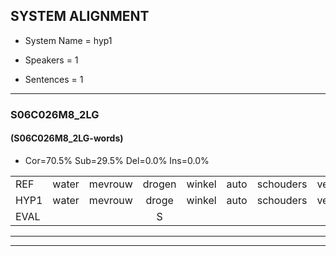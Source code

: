
## SYSTEM ALIGNMENT

- System Name = hyp1

- Speakers = 1

- Sentences = 1

---

### S06C026M8_2LG

#### (S06C026M8_2LG-words)

- Cor=70.5%	Sub=29.5%	Del=0.0%	Ins=0.0%

|  |  |  |  |  |  |  |  |  |  |  |  |  |  |  |  |  |  |  |  |  |  |  |  |  |  |  |  |  |  |  |  |  |  |  |  |  |  |  |  |  |  |  |  |  |
|:--- |:---:|:---:|:---:|:---:|:---:|:---:|:---:|:---:|:---:|:---:|:---:|:---:|:---:|:---:|:---:|:---:|:---:|:---:|:---:|:---:|:---:|:---:|:---:|:---:|:---:|:---:|:---:|:---:|:---:|:---:|:---:|:---:|:---:|:---:|:---:|:---:|:---:|:---:|:---:|:---:|:---:|:---:|:---:|:---:|
| REF | water | mevrouw | drogen | winkel | auto | schouders | verhaal | koning | moeilijk | * | speelplaats | drinken | hoofdpijn | regen | vliegtuig | stoppen | * | opnieuw | gooien | sneeuwen | moeder | liedje | potlood | fietsbel | vinger | dichtbij | meisje | * | chauffeur | muziek | waarom | scheuren | lawaai | zwemmen | vuurwerk | appel | cola | kussen | eerste | circus | * | kleuren | voetbal | vlinder |
| HYP1 | water | mevrouw | droge | winkel | auto | schouders | verhaal | koling | moeilijk | pea | speelplaats | drinkten | hooftpen | regen | vliegtuig | stoppen | ne | opnieuw | gooien | sneeuwen | moeder | lietje | potlot | fietsbel | vinger | dichtbij | meisjer | soufea | shoufer | muziek | waarom | scheuren | lawaai | zwemmen | vuurwerk | appel | kola | kussen | eerste | circus | kle | kleuren | voetbal | vlinder |
| EVAL |  |  | S |  |  |  |  | S |  | S |  | S | S |  |  |  | S |  |  |  |  | S | S |  |  |  | S | S | S |  |  |  |  |  |  |  | S |  |  |  | S |  |  |  |
---

---
